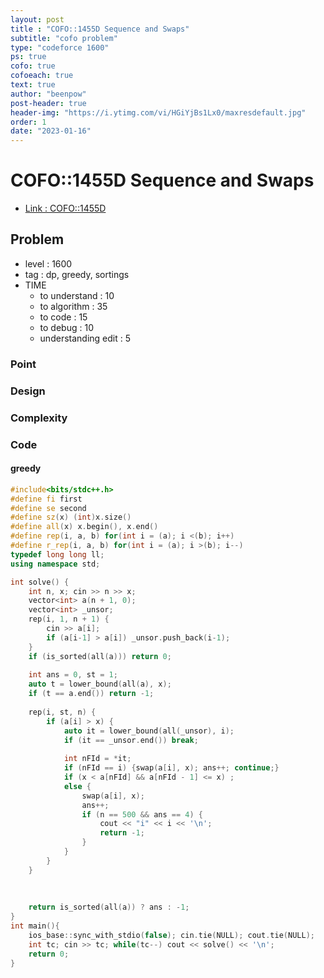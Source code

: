 ```yaml
---
layout: post
title : "COFO::1455D Sequence and Swaps"
subtitle: "cofo problem"
type: "codeforce 1600"
ps: true
cofo: true
cofoeach: true
text: true
author: "beenpow"
post-header: true
header-img: "https://i.ytimg.com/vi/HGiYjBs1Lx0/maxresdefault.jpg"
order: 1
date: "2023-01-16"
---
```

# COFO::1455D Sequence and Swaps
- [Link : COFO::1455D](https://codeforces.com/problemset/problem/1455/D)


## Problem 

- level : 1600
- tag : dp, greedy, sortings
- TIME
  - to understand    : 10
  - to algorithm     : 35
  - to code          : 15
  - to debug         : 10
  - understanding edit : 5

### Point

### Design

### Complexity

### Code

#### greedy

```cpp
#include<bits/stdc++.h>
#define fi first
#define se second
#define sz(x) (int)x.size()
#define all(x) x.begin(), x.end()
#define rep(i, a, b) for(int i = (a); i <(b); i++)
#define r_rep(i, a, b) for(int i = (a); i >(b); i--)
typedef long long ll;
using namespace std;

int solve() {
    int n, x; cin >> n >> x;
    vector<int> a(n + 1, 0);
    vector<int> _unsor;
    rep(i, 1, n + 1) {
        cin >> a[i];
        if (a[i-1] > a[i]) _unsor.push_back(i-1);
    }
    if (is_sorted(all(a))) return 0;
    
    int ans = 0, st = 1;
    auto t = lower_bound(all(a), x);
    if (t == a.end()) return -1;
    
    rep(i, st, n) {
        if (a[i] > x) {
            auto it = lower_bound(all(_unsor), i);
            if (it == _unsor.end()) break;
            
            int nFId = *it;
            if (nFId == i) {swap(a[i], x); ans++; continue;}
            if (x < a[nFId] && a[nFId - 1] <= x) ;
            else {
                swap(a[i], x);
                ans++;
                if (n == 500 && ans == 4) {
                    cout << "i" << i << '\n';
                    return -1;
                }
            }
        }
    }
    
    
    
    return is_sorted(all(a)) ? ans : -1;
}
int main(){
    ios_base::sync_with_stdio(false); cin.tie(NULL); cout.tie(NULL);
    int tc; cin >> tc; while(tc--) cout << solve() << '\n';
    return 0;
}
```
